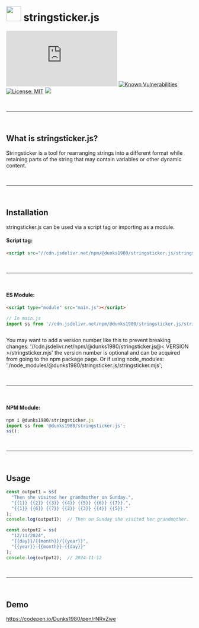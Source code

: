 # <img src="https://cdn.jsdelivr.net/npm/@dunks1980/stringsticker.js/favicon.svg?v=1" width="40"> stringsticker.js
[![npm version](https://img.shields.io/npm/v/@dunks1980/stringsticker.js)](https://npmjs.org/package/@dunks1980/stringsticker.js) 
[![Known Vulnerabilities](https://snyk.io/test/github/dunks1980/stringsticker.js/badge.svg?targetFile=package.json)](https://snyk.io/test/github/dunks1980/stringsticker.js?targetFile=package.json) 
[![License: MIT](https://img.shields.io/badge/License-MIT-yellow.svg)](https://raw.githubusercontent.com/Dunks1980/stringsticker/main/LICENSE)
[![](https://data.jsdelivr.com/v1/package/npm/@dunks1980/stringsticker.js/badge)](https://www.jsdelivr.com/package/npm/@dunks1980/stringsticker.js)

<br/>
<hr/>
<br/>


## What is stringsticker.js?
Stringsticker is a tool for rearranging strings into a different format while retaining parts of the string that may contain variables or other dynamic content.

<br/>
<hr/>
<br/>

## Installation

stringsticker.js can be used via a script tag or importing as a module.

#### Script tag:
```html
<script src="//cdn.jsdelivr.net/npm/@dunks1980/stringsticker.js/stringsticker.js"></script>
```
<br/>
<hr/>
<br/>

#### ES Module:

```html
<script type="module" src="main.js"></script>
```

```javascript
// In main.js
import ss from '//cdn.jsdelivr.net/npm/@dunks1980/stringsticker.js/stringsticker.mjs';



```

You may want to add a version number like this to prevent breaking changes: '//cdn.jsdelivr.net/npm/@dunks1980/stringsticker.js@< VERSION >/stringsticker.mjs' the version number is optional and can be acquired from going to the npm package page. Or if using node_modules: './node_modules/@dunks1980/stringsticker.js/stringsticker.mjs'; <br>

<br/>
<hr/>
<br/>

#### NPM Module:
```javascript
npm i @dunks1980/stringsticker.js
import ss from '@dunks1980/stringsticker.js';
ss();
```

<br/>
<hr/>
<br/>

## Usage

```js
const output1 = ss(
  "Then she visited her grandmother on Sunday.",
  "{{1}} {{2}} {{3}} {{4}} {{5}} {{6}} {{7}}.",
  "{{1}} {{6}} {{7}} {{2}} {{3}} {{4}} {{5}}."
);
console.log(output1);  // Then on Sunday she visited her grandmother.

const output2 = ss(
  "12/11/2024",
  "{{day}}/{{month}}/{{year}}",
  "{{year}}-{{month}}-{{day}}"
);
console.log(output2);  // 2024-11-12
```
<br/>
<hr/>
<br/>

## Demo

https://codepen.io/Dunks1980/pen/rNRvZwe